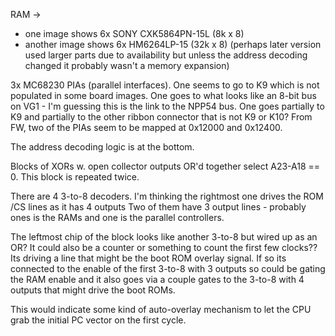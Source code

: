 RAM -> 
 - one image shows 6x SONY CXK5864PN-15L (8k x 8)
 - another image shows 6x HM6264LP-15 (32k x 8)
(perhaps later version used larger parts due to availability but unless the address decoding changed it probably wasn't a memory expansion)

3x MC68230 PIAs (parallel interfaces).
One seems to go to K9 which is not populated in some board images.
One goes to what looks like an 8-bit bus on VG1 - I'm guessing this is the link to the NPP54 bus.
One goes partially to K9 and partially to the other ribbon connector that is not K9 or K10?
From FW, two of the PIAs seem to be mapped at 0x12000 and 0x12400.

The address decoding logic is at the bottom.

Blocks of XORs w. open collector outputs OR'd together select A23-A18 == 0. This block is repeated twice.

There are 4 3-to-8 decoders.
I'm thinking the rightmost one drives the ROM /CS lines as it has 4 outputs
Two of them have 3 output lines - probably ones is the RAMs and one is the parallel controllers.

The leftmost chip of the block looks like another 3-to-8 but wired up as an OR? It could also be a counter or something to count the first few clocks?? Its driving a line that might be the boot ROM overlay signal. If so its connected to the enable of the first 3-to-8 with 3 outputs so could be gating the RAM enable and it also goes via a couple gates to the 3-to-8 with 4 outputs that might drive the boot ROMs.

This would indicate some kind of auto-overlay mechanism to let the CPU grab the initial PC vector on the first cycle.


